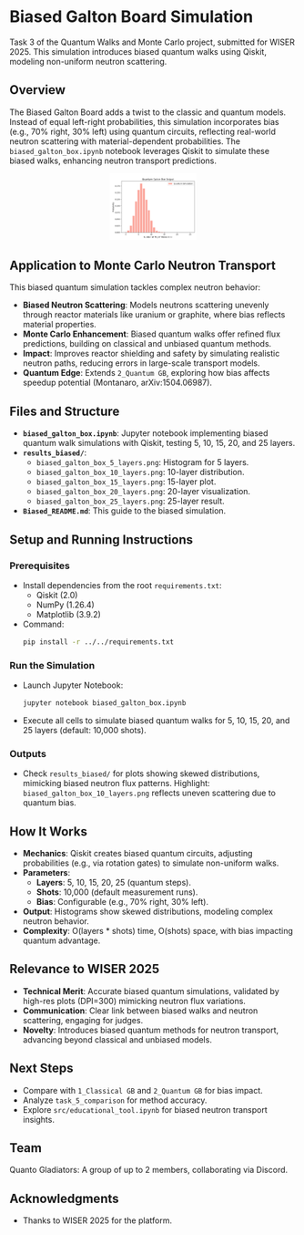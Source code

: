 # Biased Galton Board Simulation

Task 3 of the Quantum Walks and Monte Carlo project, submitted for WISER 2025. This simulation introduces biased quantum walks using Qiskit, modeling non-uniform neutron scattering.

## Overview

The Biased Galton Board adds a twist to the classic and quantum models. Instead of equal left-right probabilities, this simulation incorporates bias (e.g., 70% right, 30% left) using quantum circuits, reflecting real-world neutron scattering with material-dependent probabilities. The `biased_galton_box.ipynb` notebook leverages Qiskit to simulate these biased walks, enhancing neutron transport predictions.

<p align="center">
  <img src="biased_quantum_galton_box.png" alt="Classical Galton Board Simulation" style="width:30%; height:auto;">
</p>

## Application to Monte Carlo Neutron Transport

This biased quantum simulation tackles complex neutron behavior:

- **Biased Neutron Scattering**: Models neutrons scattering unevenly through reactor materials like uranium or graphite, where bias reflects material properties.
- **Monte Carlo Enhancement**: Biased quantum walks offer refined flux predictions, building on classical and unbiased quantum methods.
- **Impact**: Improves reactor shielding and safety by simulating realistic neutron paths, reducing errors in large-scale transport models.
- **Quantum Edge**: Extends `2_Quantum GB`, exploring how bias affects speedup potential (Montanaro, arXiv:1504.06987).

## Files and Structure

- **`biased_galton_box.ipynb`**: Jupyter notebook implementing biased quantum walk simulations with Qiskit, testing 5, 10, 15, 20, and 25 layers.
- **`results_biased/`**:
  - `biased_galton_box_5_layers.png`: Histogram for 5 layers.
  - `biased_galton_box_10_layers.png`: 10-layer distribution.
  - `biased_galton_box_15_layers.png`: 15-layer plot.
  - `biased_galton_box_20_layers.png`: 20-layer visualization.
  - `biased_galton_box_25_layers.png`: 25-layer result.
- **`Biased_README.md`**: This guide to the biased simulation.

## Setup and Running Instructions

### Prerequisites

- Install dependencies from the root `requirements.txt`:
  - Qiskit (2.0)
  - NumPy (1.26.4)
  - Matplotlib (3.9.2)
- Command:
  ```bash
  pip install -r ../../requirements.txt
  ```

### Run the Simulation

- Launch Jupyter Notebook:
  ```bash
  jupyter notebook biased_galton_box.ipynb
  ```
- Execute all cells to simulate biased quantum walks for 5, 10, 15, 20, and 25 layers (default: 10,000 shots).

### Outputs

- Check `results_biased/` for plots showing skewed distributions, mimicking biased neutron flux patterns. Highlight: `biased_galton_box_10_layers.png` reflects uneven scattering due to quantum bias.

## How It Works

- **Mechanics**: Qiskit creates biased quantum circuits, adjusting probabilities (e.g., via rotation gates) to simulate non-uniform walks.
- **Parameters**:
  - **Layers**: 5, 10, 15, 20, 25 (quantum steps).
  - **Shots**: 10,000 (default measurement runs).
  - **Bias**: Configurable (e.g., 70% right, 30% left).
- **Output**: Histograms show skewed distributions, modeling complex neutron behavior.
- **Complexity**: O(layers * shots) time, O(shots) space, with bias impacting quantum advantage.

## Relevance to WISER 2025

- **Technical Merit**: Accurate biased quantum simulations, validated by high-res plots (DPI=300) mimicking neutron flux variations.
- **Communication**: Clear link between biased walks and neutron scattering, engaging for judges.
- **Novelty**: Introduces biased quantum methods for neutron transport, advancing beyond classical and unbiased models.

## Next Steps

- Compare with `1_Classical GB` and `2_Quantum GB` for bias impact.
- Analyze `task_5_comparison` for method accuracy.
- Explore `src/educational_tool.ipynb` for biased neutron transport insights.

## Team

Quanto Gladiators: A group of up to 2 members, collaborating via Discord.

## Acknowledgments

- Thanks to WISER 2025 for the platform.





